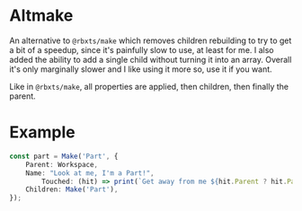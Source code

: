 # Altmake

An alternative to `@rbxts/make` which removes children rebuilding to try to get a bit of a speedup, since it's painfully slow to use, at least for me.
I also added the ability to add a single child without turning it into an array.
Overall it's only marginally slower and I like using it more so, use it if you want.

Like in `@rbxts/make`, all properties are applied, then children, then finally the parent.

# Example

```ts
const part = Make('Part', {
	Parent: Workspace,
	Name: "Look at me, I'm a Part!",
    	Touched: (hit) => print(`Get away from me ${hit.Parent ? hit.Parent : hit}!`)
	Children: Make('Part'),
});
```
